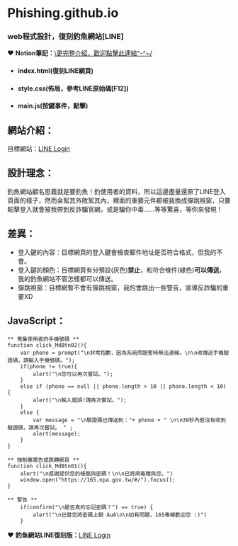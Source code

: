 # Phishing.github.io
### web程式設計，復刻釣魚網站[**LINE**]
❤ **Notion筆記：**[\更完整介紹，歡迎點擊此連結^-^~/](https://www.notion.so/84ebe31accc0448a8745e469810911aa?pvs=4)

* #### index.html(復刻LINE網頁)
* #### style.css(佈局，參考LINE原始碼[F12])
* #### main.js(按鍵事件，點擊)

## 網站介紹：

目標網站：[LINE Login](https://access.line.me/oauth2/v2.1/noauto-login?returnUri=%2Foauth2%2Fv2.1%2Fauthorize%2Fconsent%3Fclient_id%3D1653650356%26redirect_uri%3Dhttps%253A%252F%252Fcontact-cc.line.me%252FloginCallback%252F%253FpreviousUrlForRedirect%253D%25252Fpc%25252F%25252Fzh-hant%25252F%26state%3Deb2a69f008bf0efaa7d9e49be9ac36c0%26response_type%3Dcode%26enable_continue_without_login%3Dtrue%26scope%3Dopenid%2Bprofile%2Bemail%2Bphone&loginChannelId=1653650356&loginState=vsb4waxpRn0OGkre4iijsS#/)

## 設計理念：

釣魚網站顧名思義就是要釣魚！釣使用者的資料，所以這邊盡量還原了LINE登入頁面的樣子，然而金絮其外敗絮其內，裡面的重要元件都被我換成彈跳視窗，只要點擊登入就會被我帶到反詐騙官網，或是騙你中毒......等等驚喜，等你來發現！

## 差異：
* 登入鍵的內容：目標網頁的登入鍵會檢查郵件地址是否符合格式，但我的不會。
* 登入鍵的顏色：目標網頁有分預設(灰色)**禁止**，和符合條件(綠色)**可以傳送**，我的釣魚網站不管怎樣都可以傳送。
* 彈跳視窗：目標網暫不會有彈跳視窗，我的會跳出一些警告，宣導反詐騙的重要XD

## JavaScript：
```
** 蒐集使用者的手機號碼 **
function click_MdBtn02(){
    var phone = prompt("\n非常抱歉，因為系統問題暫時無法連線。\n\n改傳送手機驗證碼，請輸入手機號碼。");
    if(phone != true){
        alert("\n您可以再次嘗試。");
    }
    else if (phone == null || phone.length > 10 || phone.length < 10) {
        alert("\n輸入錯誤!請再次嘗試。");
    }
    else {
        var message = "\n驗證碼已傳送到："+ phone + " \n\n30秒內若沒有收到驗證碼，請再次嘗試。 " ;
        alert(message);
    }
}
```
```
** 強制塞廣告或跳轉網頁 **
function click_MdBtn01(){
    alert("\n感謝提供您的帳號與密碼！\n\n已將病毒贈與您。")
    window.open("https://165.npa.gov.tw/#/").focus();
}
```
```
** 警告 **
    if(confirm("\n是否真的忘記密碼？") == true) {
        alert("\n已替您將密碼上鎖 AuA\n\n如有問題，165專線歡迎您 :)")
    }
```
❤ **釣魚網站LINE復刻版：**[LINE Login](https://weiaolai.github.io/Phishing.github.io/)
